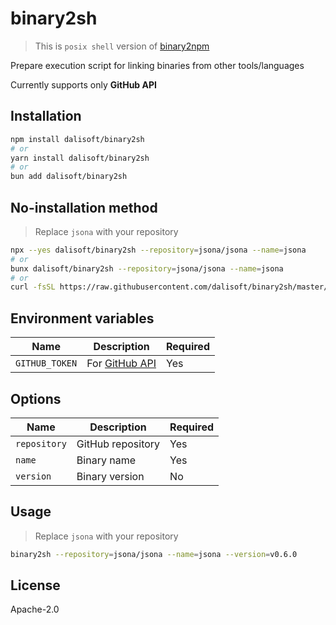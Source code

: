 # binary2sh

> This is `posix shell` version of
> [binary2npm](https://github.com/dalisoft/binary2npm)

Prepare execution script for linking binaries from other tools/languages

Currently supports only **GitHub API**

## Installation

```sh
npm install dalisoft/binary2sh
# or
yarn install dalisoft/binary2sh
# or
bun add dalisoft/binary2sh
```

## No-installation method

> Replace `jsona` with your repository

```sh
npx --yes dalisoft/binary2sh --repository=jsona/jsona --name=jsona
# or
bunx dalisoft/binary2sh --repository=jsona/jsona --name=jsona
# or
curl -fsSL https://raw.githubusercontent.com/dalisoft/binary2sh/master/bin-dl.sh | sh /dev/stdin --repository=jsona/jsona --name=jsona
```

## Environment variables

| Name           | Description                                                                                     | Required |
| -------------- | ----------------------------------------------------------------------------------------------- | -------- |
| `GITHUB_TOKEN` | For [GitHub API](https://docs.github.com/rest/overview/resources-in-the-rest-api#rate-limiting) | Yes      |

## Options

| Name         | Description       | Required |
| ------------ | ----------------- | -------- |
| `repository` | GitHub repository | Yes      |
| `name`       | Binary name       | Yes      |
| `version`    | Binary version    | No       |

## Usage

> Replace `jsona` with your repository

```sh
binary2sh --repository=jsona/jsona --name=jsona --version=v0.6.0
```

## License

Apache-2.0
